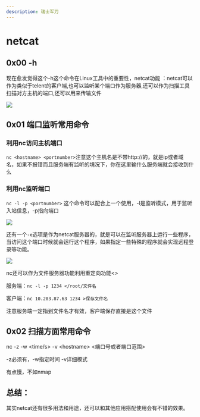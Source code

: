 ```yaml
---
description: 瑞士军刀
---
```


# netcat

## 0x00 -h

现在愈发觉得这个-h这个命令在Linux工具中的重要性，netcat功能 ：netcat可以作为类似于telent的客户端,也可以监听某个端口作为服务器,还可以作为扫描工具扫描对方主机的端口,还可以用来传输文件

![](.gitbook/assets/image%20%2815%29.png)

## 0x01 端口监听常用命令

### 利用nc访问主机端口

`nc <hostname> <portnumber>`注意这个主机名是不带http://的，就是ip或者域名，如果不报错而且服务端有监听的境况下，你在这里输什么服务端就会接收到什么

### 利用nc监听端口

`nc -l -p <portnumber>` 这个命令可以配合上一个使用，-l是监听模式，用于监听入站信息，-p指向端口

![](.gitbook/assets/image%20%288%29.png)

还有一个`-e`选项是作为netcat服务器的，就是可以在监听服务器上运行一些程序，当访问这个端口时候就会运行这个程序，如果指定一些特殊的程序就会实现远程登录等功能。

![](.gitbook/assets/image%20%289%29.png)

nc还可以作为文件服务器功能利用重定向功能&lt;&gt;

服务端：`nc -l -p 1234 </root/文件名`

客户端：`nc 10.203.87.63 1234 >保存文件名`

注意服务端一定指到文件名才有效，客户端保存直接是这个文件

## 0x02 扫描方面常用命令

nc -z -w &lt;time/s&gt; -v &lt;hostname&gt; &lt;端口号或者端口范围&gt;

-z必须有，-w指定时间 -v详细模式

有点慢，不如nmap

## 总结：

其实netcat还有很多用法和用途，还可以和其他应用搭配使用会有不错的效果。